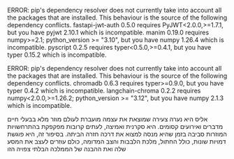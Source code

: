 ERROR: pip's dependency resolver does not currently take into account all the packages that are installed. This behaviour is the source of the following dependency conflicts.
fastapi-jwt-auth 0.5.0 requires PyJWT<2.0.0,>=1.7.1, but you have pyjwt 2.10.1 which is incompatible.
manim 0.19.0 requires numpy>=2.1; python_version >= "3.10", but you have numpy 1.26.4 which is incompatible.
pyscript 0.2.5 requires typer<0.5.0,>=0.4.1, but you have typer 0.15.2 which is incompatible.


ERROR: pip's dependency resolver does not currently take into account all the packages that are installed. This behaviour is the source of the following dependency conflicts.
chromadb 0.6.3 requires typer>=0.9.0, but you have typer 0.4.2 which is incompatible.
langchain-chroma 0.2.2 requires numpy<2.0.0,>=1.26.2; python_version >= "3.12", but you have numpy 2.1.3 which is incompatible.

אליס היא נערה צעירה שמוצאת את עצמה מועברת לעולם מוזר מלא בבעלי חיים מדברים ואירועים קסומים. היא סקרנית ואמיצה, לעתים קרובות מפקפקת בהתרחשויות המוזרות סביבה בזמן שהיא מנסה למצוא את דרכה חזרה הביתה. בסיפור זה, היא פוגשת דמויות שונות, כולל החתול, מלכת הלבבות והצב המדומה, כולם עוזרים לעצב את המסע שלה ואת ההבנה של הממלכה הבלתי צפויה הזו
